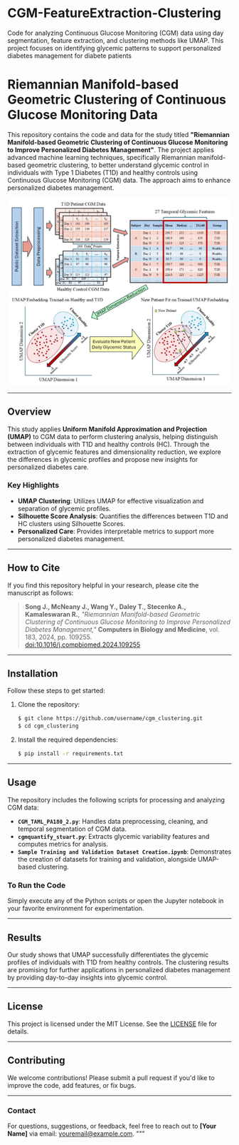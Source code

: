 # CGM-FeatureExtraction-Clustering
Code for analyzing Continuous Glucose Monitoring (CGM) data using day segmentation, feature extraction, and clustering methods like UMAP. This project focuses on identifying glycemic patterns to support personalized diabetes management for diabete patients

# **Riemannian Manifold-based Geometric Clustering of Continuous Glucose Monitoring Data**

This repository contains the code and data for the study titled **"Riemannian Manifold-based Geometric Clustering of Continuous Glucose Monitoring to Improve Personalized Diabetes Management"**. The project applies advanced machine learning techniques, specifically Riemannian manifold-based geometric clustering, to better understand glycemic control in individuals with Type 1 Diabetes (T1D) and healthy controls using Continuous Glucose Monitoring (CGM) data. The approach aims to enhance personalized diabetes management.

![Graphical Abstract Placeholder](Graphical_Abstract.jpg)

---

## **Overview**

This study applies **Uniform Manifold Approximation and Projection (UMAP)** to CGM data to perform clustering analysis, helping distinguish between individuals with T1D and healthy controls (HC). Through the extraction of glycemic features and dimensionality reduction, we explore the differences in glycemic profiles and propose new insights for personalized diabetes care.

### **Key Highlights**
- **UMAP Clustering**: Utilizes UMAP for effective visualization and separation of glycemic profiles.
- **Silhouette Score Analysis**: Quantifies the differences between T1D and HC clusters using Silhouette Scores.
- **Personalized Care**: Provides interpretable metrics to support more personalized diabetes management.

---

## **How to Cite**

If you find this repository helpful in your research, please cite the manuscript as follows:

> **Song J., McNeany J., Wang Y., Daley T., Stecenko A., Kamaleswaran R.**, *"Riemannian Manifold-based Geometric Clustering of Continuous Glucose Monitoring to Improve Personalized Diabetes Management,"* **Computers in Biology and Medicine**, vol. 183, 2024, pp. 109255.  
> [doi:10.1016/j.compbiomed.2024.109255](https://doi.org/10.1016/j.compbiomed.2024.109255)

---

## **Installation**

Follow these steps to get started:

1. Clone the repository:
    ```bash
    $ git clone https://github.com/username/cgm_clustering.git
    $ cd cgm_clustering
    ```

2. Install the required dependencies:
    ```bash
    $ pip install -r requirements.txt
    ```

---

## **Usage**

The repository includes the following scripts for processing and analyzing CGM data:

- **`CGM_TAML_PA180_2.py`**: Handles data preprocessing, cleaning, and temporal segmentation of CGM data.
- **`cgmquantify_stuart.py`**: Extracts glycemic variability features and computes metrics for analysis.
- **`Sample Training and Validation Dataset Creation.ipynb`**: Demonstrates the creation of datasets for training and validation, alongside UMAP-based clustering.

### **To Run the Code**
Simply execute any of the Python scripts or open the Jupyter notebook in your favorite environment for experimentation.

---

## **Results**

Our study shows that UMAP successfully differentiates the glycemic profiles of individuals with T1D from healthy controls. The clustering results are promising for further applications in personalized diabetes management by providing day-to-day insights into glycemic control.

---

## **License**

This project is licensed under the MIT License. See the [LICENSE](LICENSE) file for details.

---

## **Contributing**

We welcome contributions! Please submit a pull request if you'd like to improve the code, add features, or fix bugs.

---

### **Contact**

For questions, suggestions, or feedback, feel free to reach out to **[Your Name]** via email: [youremail@example.com](mailto:youremail@example.com).
"""

